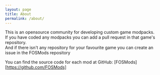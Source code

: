 ```yaml
---
layout: page
title: About
permalink: /about/
---
```


This is an opensource community for developing custom game modpacks.
If you have coded any modpacks you can add a pull request in that game's repository.  
And if there isn't any repository for your favourite game you can create an issue in the FOSMods repository

You can find the source code for each mod at GitHub:
[FOSMods][https://github.com/FOSMods]